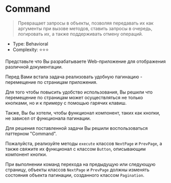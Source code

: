 # Command

> Превращает запросы в объекты, позволяя передавать их как аргументы
> при вызове методов, ставить запросы в очередь, логировать их,
> а также поддерживать отмену операций.

- Type: Behavioral
- Complexity: ⭐⭐⭐

Представьте что Вы разрабатываете Web-приложение для отображения различной
документации.

Перед Вами встала задача реализовать удобную пагинацию - перемещение
по страницам приложения.

Для того чтобы повысить удобство использования, Вы решили что перемещение
по страницам может осуществляться не только кнопками, но и к примеру с 
помощью гарячих клавиш.

Также, Вы бы хотели, чтобы функционал компонент, таких как кнопки, не зависел
от функционала пагинации.

Для решения поставленной задачи Вы решили воспользоваться паттерном "Command".

Пожалуйста, реализуйте методы `execute` классов `NextPage` и `PrevPage`, а
также свяжите их функционал с классом `Button`, описывающим компонент 
кнопки.

При выполнении команд перехода на предыдущую или следующую страницу, объекты
классов `NextPage` и `PrevPage` должны изменять состояния объекта пагинации,
созданного классом `Pagination`.